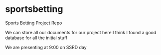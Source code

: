 # sportsbetting
Sports Betting Project Repo

We can store all our documents for our project here
I think I found a good database for all the initial stuff


We are presenting at 9:00 on SSRD day
